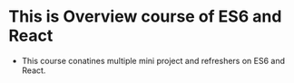 # This is Overview course of ES6 and React

- This course conatines multiple mini project and refreshers on ES6 and React.




